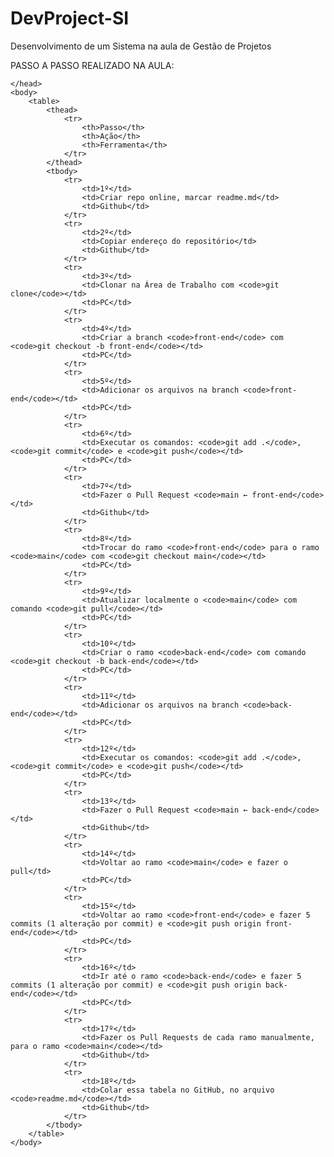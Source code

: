 # DevProject-SI
Desenvolvimento de um Sistema na aula de Gestão de Projetos

PASSO A PASSO REALIZADO NA AULA:

<!DOCTYPE html>
<html lang="pt-br">
    <head>
        <meta charset="UTF-8">
        <meta name="viewport" content="width=device-width, initial-scale=1.0">
        <title>Tabela de Passos</title>
        <style>
            table {
                width: 100%;
                border-collapse: collapse;
            }
            th, td {
                border: 1px solid #ddd;
                padding: 8px;
                text-align: left;
            }
            th {
                background-color: #f2f2f2;
            }
        </style>
    
    </head>
    <body>
        <table>
            <thead>
                <tr>
                    <th>Passo</th>
                    <th>Ação</th>
                    <th>Ferramenta</th>
                </tr>
            </thead>
            <tbody>
                <tr>
                    <td>1º</td>
                    <td>Criar repo online, marcar readme.md</td>
                    <td>Github</td>
                </tr>
                <tr>
                    <td>2º</td>
                    <td>Copiar endereço do repositório</td>
                    <td>Github</td>
                </tr>
                <tr>
                    <td>3º</td>
                    <td>Clonar na Área de Trabalho com <code>git clone</code></td>
                    <td>PC</td>
                </tr>
                <tr>
                    <td>4º</td>
                    <td>Criar a branch <code>front-end</code> com <code>git checkout -b front-end</code></td>
                    <td>PC</td>
                </tr>
                <tr>
                    <td>5º</td>
                    <td>Adicionar os arquivos na branch <code>front-end</code></td>
                    <td>PC</td>
                </tr>
                <tr>
                    <td>6º</td>
                    <td>Executar os comandos: <code>git add .</code>, <code>git commit</code> e <code>git push</code></td>
                    <td>PC</td>
                </tr>
                <tr>
                    <td>7º</td>
                    <td>Fazer o Pull Request <code>main ← front-end</code></td>
                    <td>Github</td>
                </tr>
                <tr>
                    <td>8º</td>
                    <td>Trocar do ramo <code>front-end</code> para o ramo <code>main</code> com <code>git checkout main</code></td>
                    <td>PC</td>
                </tr>
                <tr>
                    <td>9º</td>
                    <td>Atualizar localmente o <code>main</code> com comando <code>git pull</code></td>
                    <td>PC</td>
                </tr>
                <tr>
                    <td>10º</td>
                    <td>Criar o ramo <code>back-end</code> com comando <code>git checkout -b back-end</code></td>
                    <td>PC</td>
                </tr>
                <tr>
                    <td>11º</td>
                    <td>Adicionar os arquivos na branch <code>back-end</code></td>
                    <td>PC</td>
                </tr>
                <tr>
                    <td>12º</td>
                    <td>Executar os comandos: <code>git add .</code>, <code>git commit</code> e <code>git push</code></td>
                    <td>PC</td>
                </tr>
                <tr>
                    <td>13º</td>
                    <td>Fazer o Pull Request <code>main ← back-end</code></td>
                    <td>Github</td>
                </tr>
                <tr>
                    <td>14º</td>
                    <td>Voltar ao ramo <code>main</code> e fazer o pull</td>
                    <td>PC</td>
                </tr>
                <tr>
                    <td>15º</td>
                    <td>Voltar ao ramo <code>front-end</code> e fazer 5 commits (1 alteração por commit) e <code>git push origin front-end</code></td>
                    <td>PC</td>
                </tr>
                <tr>
                    <td>16º</td>
                    <td>Ir até o ramo <code>back-end</code> e fazer 5 commits (1 alteração por commit) e <code>git push origin back-end</code></td>
                    <td>PC</td>
                </tr>
                <tr>
                    <td>17º</td>
                    <td>Fazer os Pull Requests de cada ramo manualmente, para o ramo <code>main</code></td>
                    <td>Github</td>
                </tr>
                <tr>
                    <td>18º</td>
                    <td>Colar essa tabela no GitHub, no arquivo <code>readme.md</code></td>
                    <td>Github</td>
                </tr>
            </tbody>
        </table>
    </body>
</html>
